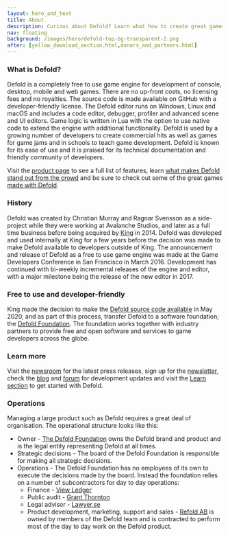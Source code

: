 ```yaml
---
layout: hero_and_text
title: About
description: Curious about Defold? Learn what how to create great games using Defold. You will also find a brief history of the creation of Defold and how the source code was made available.
nav: floating
background: /images/hero/defold-top-bg-transparent-2.png
after: [yellow_download_section.html,donors_and_partners.html]
---
```


### What is Defold?
Defold is a completely free to use game engine for development of console, desktop, mobile and web games. There are no up-front costs, no licensing fees and no royalties. The source code is made available on GitHub with a developer-friendly license. The Defold editor runs on Windows, Linux and macOS and includes a code editor, debugger, profiler and advanced scene and UI editors. Game logic is written in Lua with the option to use native code to extend the engine with additional functionality. Defold is used by a growing number of developers to create commercial hits as well as games for game jams and in schools to teach game development. Defold is known for its ease of use and it is praised for its technical documentation and friendly community of developers.

Visit the [product page](/product) to see a full list of features, learn [what makes Defold stand out from the crowd](/why) and be sure to check out some of the great games [made with Defold](/showcase).

### History
Defold was created by Christian Murray and Ragnar Svensson as a side-project while they were working at Avalanche Studios, and later as a full time business before being acquired by [King](https://www.king.com) in 2014. Defold was developed and used internally at King for a few years before the decision was made to make Defold available to developers outside of King. The announcement and release of Defold as a free to use game engine was made at the Game Developers Conference in San Francisco in March 2016. Development has continued with bi-weekly incremental releases of the engine and editor, with a major milestone being the release of the new editor in 2017.

### Free to use and developer-friendly
King made the decision to make the [Defold source code available](/open) in May 2020, and as part of this process, transfer Defold to a software foundation; the [Defold Foundation](/foundation). The foundation works together with industry partners to provide free and open software and services to game developers across the globe.

### Learn more
Visit the [newsroom](/press) for the latest press releases, sign up for the [newsletter](/newsletter), check the [blog](/blog) and [forum](https://forum.defold.com/c/releasenotes) for development updates and visit the [Learn section](/learn) to get started with Defold.

### Operations
Managing a large product such as Defold requires a great deal of organisation. The operational structure looks like this:

* Owner - [The Defold Foundation](/foundation) owns the Defold brand and product and is the legal entity representing Defold at all times.
* Strategic decisions - The board of the Defold Foundation is responsible for making all strategic decisions.
* Operations - The Defold Foundation has no employees of its own to execute the decisions made by the board. Instead the foundation relies on a number of subcontractors for day to day operations:
  * Finance - [View Ledger](https://viewgroup.se/)
  * Public audit - [Grant Thornton](https://www.grantthornton.se/)
  * Legal advisor - [Lawyer.se](https://lawyer.se/)
  * Product development, marketing, support and sales - [Refold AB](https://www.refold.io/) is owned by members of the Defold team and is contracted to perform most of the day to day work on the Defold product.
